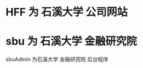 HFF  为  石溪大学 公司网站
=============


sbu  为 石溪大学 金融研究院
=============
####
####

sbuAdmin 为石溪大学  金融研究院  后台程序
